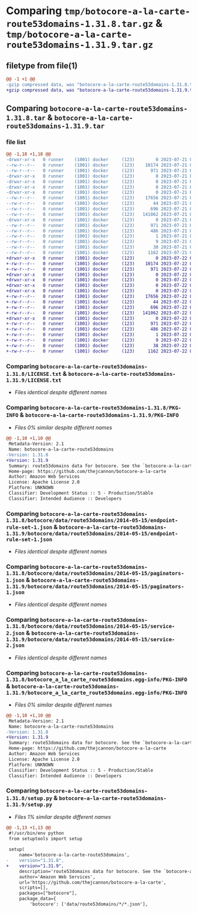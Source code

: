 # Comparing `tmp/botocore-a-la-carte-route53domains-1.31.8.tar.gz` & `tmp/botocore-a-la-carte-route53domains-1.31.9.tar.gz`

## filetype from file(1)

```diff
@@ -1 +1 @@
-gzip compressed data, was "botocore-a-la-carte-route53domains-1.31.8.tar", last modified: Fri Jul 21 01:21:52 2023, max compression
+gzip compressed data, was "botocore-a-la-carte-route53domains-1.31.9.tar", last modified: Sat Jul 22 01:20:53 2023, max compression
```

## Comparing `botocore-a-la-carte-route53domains-1.31.8.tar` & `botocore-a-la-carte-route53domains-1.31.9.tar`

### file list

```diff
@@ -1,18 +1,18 @@
-drwxr-xr-x   0 runner    (1001) docker     (123)        0 2023-07-21 01:21:52.467500 botocore-a-la-carte-route53domains-1.31.8/
--rw-r--r--   0 runner    (1001) docker     (123)    10174 2023-07-21 01:21:52.000000 botocore-a-la-carte-route53domains-1.31.8/LICENSE.txt
--rw-r--r--   0 runner    (1001) docker     (123)      971 2023-07-21 01:21:52.467500 botocore-a-la-carte-route53domains-1.31.8/PKG-INFO
-drwxr-xr-x   0 runner    (1001) docker     (123)        0 2023-07-21 01:21:52.463500 botocore-a-la-carte-route53domains-1.31.8/botocore/
-drwxr-xr-x   0 runner    (1001) docker     (123)        0 2023-07-21 01:21:52.463500 botocore-a-la-carte-route53domains-1.31.8/botocore/data/
-drwxr-xr-x   0 runner    (1001) docker     (123)        0 2023-07-21 01:21:52.463500 botocore-a-la-carte-route53domains-1.31.8/botocore/data/route53domains/
-drwxr-xr-x   0 runner    (1001) docker     (123)        0 2023-07-21 01:21:52.463500 botocore-a-la-carte-route53domains-1.31.8/botocore/data/route53domains/2014-05-15/
--rw-r--r--   0 runner    (1001) docker     (123)    17656 2023-07-21 01:21:06.000000 botocore-a-la-carte-route53domains-1.31.8/botocore/data/route53domains/2014-05-15/endpoint-rule-set-1.json
--rw-r--r--   0 runner    (1001) docker     (123)       44 2023-07-21 01:21:06.000000 botocore-a-la-carte-route53domains-1.31.8/botocore/data/route53domains/2014-05-15/examples-1.json
--rw-r--r--   0 runner    (1001) docker     (123)      696 2023-07-21 01:21:06.000000 botocore-a-la-carte-route53domains-1.31.8/botocore/data/route53domains/2014-05-15/paginators-1.json
--rw-r--r--   0 runner    (1001) docker     (123)   141062 2023-07-21 01:21:06.000000 botocore-a-la-carte-route53domains-1.31.8/botocore/data/route53domains/2014-05-15/service-2.json
-drwxr-xr-x   0 runner    (1001) docker     (123)        0 2023-07-21 01:21:52.467500 botocore-a-la-carte-route53domains-1.31.8/botocore_a_la_carte_route53domains.egg-info/
--rw-r--r--   0 runner    (1001) docker     (123)      971 2023-07-21 01:21:52.000000 botocore-a-la-carte-route53domains-1.31.8/botocore_a_la_carte_route53domains.egg-info/PKG-INFO
--rw-r--r--   0 runner    (1001) docker     (123)      486 2023-07-21 01:21:52.000000 botocore-a-la-carte-route53domains-1.31.8/botocore_a_la_carte_route53domains.egg-info/SOURCES.txt
--rw-r--r--   0 runner    (1001) docker     (123)        1 2023-07-21 01:21:52.000000 botocore-a-la-carte-route53domains-1.31.8/botocore_a_la_carte_route53domains.egg-info/dependency_links.txt
--rw-r--r--   0 runner    (1001) docker     (123)        9 2023-07-21 01:21:52.000000 botocore-a-la-carte-route53domains-1.31.8/botocore_a_la_carte_route53domains.egg-info/top_level.txt
--rw-r--r--   0 runner    (1001) docker     (123)       38 2023-07-21 01:21:52.467500 botocore-a-la-carte-route53domains-1.31.8/setup.cfg
--rw-r--r--   0 runner    (1001) docker     (123)     1162 2023-07-21 01:21:52.000000 botocore-a-la-carte-route53domains-1.31.8/setup.py
+drwxr-xr-x   0 runner    (1001) docker     (123)        0 2023-07-22 01:20:53.441357 botocore-a-la-carte-route53domains-1.31.9/
+-rw-r--r--   0 runner    (1001) docker     (123)    10174 2023-07-22 01:20:53.000000 botocore-a-la-carte-route53domains-1.31.9/LICENSE.txt
+-rw-r--r--   0 runner    (1001) docker     (123)      971 2023-07-22 01:20:53.441357 botocore-a-la-carte-route53domains-1.31.9/PKG-INFO
+drwxr-xr-x   0 runner    (1001) docker     (123)        0 2023-07-22 01:20:53.437357 botocore-a-la-carte-route53domains-1.31.9/botocore/
+drwxr-xr-x   0 runner    (1001) docker     (123)        0 2023-07-22 01:20:53.437357 botocore-a-la-carte-route53domains-1.31.9/botocore/data/
+drwxr-xr-x   0 runner    (1001) docker     (123)        0 2023-07-22 01:20:53.437357 botocore-a-la-carte-route53domains-1.31.9/botocore/data/route53domains/
+drwxr-xr-x   0 runner    (1001) docker     (123)        0 2023-07-22 01:20:53.441357 botocore-a-la-carte-route53domains-1.31.9/botocore/data/route53domains/2014-05-15/
+-rw-r--r--   0 runner    (1001) docker     (123)    17656 2023-07-22 01:20:09.000000 botocore-a-la-carte-route53domains-1.31.9/botocore/data/route53domains/2014-05-15/endpoint-rule-set-1.json
+-rw-r--r--   0 runner    (1001) docker     (123)       44 2023-07-22 01:20:09.000000 botocore-a-la-carte-route53domains-1.31.9/botocore/data/route53domains/2014-05-15/examples-1.json
+-rw-r--r--   0 runner    (1001) docker     (123)      696 2023-07-22 01:20:09.000000 botocore-a-la-carte-route53domains-1.31.9/botocore/data/route53domains/2014-05-15/paginators-1.json
+-rw-r--r--   0 runner    (1001) docker     (123)   141062 2023-07-22 01:20:09.000000 botocore-a-la-carte-route53domains-1.31.9/botocore/data/route53domains/2014-05-15/service-2.json
+drwxr-xr-x   0 runner    (1001) docker     (123)        0 2023-07-22 01:20:53.441357 botocore-a-la-carte-route53domains-1.31.9/botocore_a_la_carte_route53domains.egg-info/
+-rw-r--r--   0 runner    (1001) docker     (123)      971 2023-07-22 01:20:53.000000 botocore-a-la-carte-route53domains-1.31.9/botocore_a_la_carte_route53domains.egg-info/PKG-INFO
+-rw-r--r--   0 runner    (1001) docker     (123)      486 2023-07-22 01:20:53.000000 botocore-a-la-carte-route53domains-1.31.9/botocore_a_la_carte_route53domains.egg-info/SOURCES.txt
+-rw-r--r--   0 runner    (1001) docker     (123)        1 2023-07-22 01:20:53.000000 botocore-a-la-carte-route53domains-1.31.9/botocore_a_la_carte_route53domains.egg-info/dependency_links.txt
+-rw-r--r--   0 runner    (1001) docker     (123)        9 2023-07-22 01:20:53.000000 botocore-a-la-carte-route53domains-1.31.9/botocore_a_la_carte_route53domains.egg-info/top_level.txt
+-rw-r--r--   0 runner    (1001) docker     (123)       38 2023-07-22 01:20:53.441357 botocore-a-la-carte-route53domains-1.31.9/setup.cfg
+-rw-r--r--   0 runner    (1001) docker     (123)     1162 2023-07-22 01:20:53.000000 botocore-a-la-carte-route53domains-1.31.9/setup.py
```

### Comparing `botocore-a-la-carte-route53domains-1.31.8/LICENSE.txt` & `botocore-a-la-carte-route53domains-1.31.9/LICENSE.txt`

 * *Files identical despite different names*

### Comparing `botocore-a-la-carte-route53domains-1.31.8/PKG-INFO` & `botocore-a-la-carte-route53domains-1.31.9/PKG-INFO`

 * *Files 0% similar despite different names*

```diff
@@ -1,10 +1,10 @@
 Metadata-Version: 2.1
 Name: botocore-a-la-carte-route53domains
-Version: 1.31.8
+Version: 1.31.9
 Summary: route53domains data for botocore. See the `botocore-a-la-carte` package for more info.
 Home-page: https://github.com/thejcannon/botocore-a-la-carte
 Author: Amazon Web Services
 License: Apache License 2.0
 Platform: UNKNOWN
 Classifier: Development Status :: 5 - Production/Stable
 Classifier: Intended Audience :: Developers
```

### Comparing `botocore-a-la-carte-route53domains-1.31.8/botocore/data/route53domains/2014-05-15/endpoint-rule-set-1.json` & `botocore-a-la-carte-route53domains-1.31.9/botocore/data/route53domains/2014-05-15/endpoint-rule-set-1.json`

 * *Files identical despite different names*

### Comparing `botocore-a-la-carte-route53domains-1.31.8/botocore/data/route53domains/2014-05-15/paginators-1.json` & `botocore-a-la-carte-route53domains-1.31.9/botocore/data/route53domains/2014-05-15/paginators-1.json`

 * *Files identical despite different names*

### Comparing `botocore-a-la-carte-route53domains-1.31.8/botocore/data/route53domains/2014-05-15/service-2.json` & `botocore-a-la-carte-route53domains-1.31.9/botocore/data/route53domains/2014-05-15/service-2.json`

 * *Files identical despite different names*

### Comparing `botocore-a-la-carte-route53domains-1.31.8/botocore_a_la_carte_route53domains.egg-info/PKG-INFO` & `botocore-a-la-carte-route53domains-1.31.9/botocore_a_la_carte_route53domains.egg-info/PKG-INFO`

 * *Files 0% similar despite different names*

```diff
@@ -1,10 +1,10 @@
 Metadata-Version: 2.1
 Name: botocore-a-la-carte-route53domains
-Version: 1.31.8
+Version: 1.31.9
 Summary: route53domains data for botocore. See the `botocore-a-la-carte` package for more info.
 Home-page: https://github.com/thejcannon/botocore-a-la-carte
 Author: Amazon Web Services
 License: Apache License 2.0
 Platform: UNKNOWN
 Classifier: Development Status :: 5 - Production/Stable
 Classifier: Intended Audience :: Developers
```

### Comparing `botocore-a-la-carte-route53domains-1.31.8/setup.py` & `botocore-a-la-carte-route53domains-1.31.9/setup.py`

 * *Files 1% similar despite different names*

```diff
@@ -1,13 +1,13 @@
 #!/usr/bin/env python
 from setuptools import setup
 
 setup(
     name='botocore-a-la-carte-route53domains',
-    version="1.31.8",
+    version="1.31.9",
     description='route53domains data for botocore. See the `botocore-a-la-carte` package for more info.',
     author='Amazon Web Services',
     url='https://github.com/thejcannon/botocore-a-la-carte',
     scripts=[],
     packages=["botocore"],
     package_data={
         'botocore': ['data/route53domains/*/*.json'],
```

